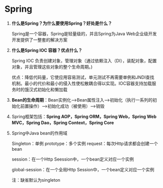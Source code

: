 # Spring

1. **什么是Spring？为什么要使用Spring？好处是什么？**

   Spring是一个容器，Spring是轻量级的，并且Spring为Java Web企业级开发开发提供了一整套的解决方案

   

2. **什么是Spring IOC 容器？优点什么？**

   Spring IOC 负责创建对象，管理对象（通过依赖注入（DI），装配对象，配置对象，并且管理这些对象的整个生命周期。)

   优点：降低代码量，它使应用容易测试，单元测试不再需要单例和JNDI查找机制。最小的代价和最小的侵入性使松散耦合得以实现。IOC容器支持加载服务时的饿汉式初始化和懒加载

   

3. **Bean的生命周期**：Bean实例化——>Bean属性注入——>初始化（执行一系列的初始化前置操作）——>初始化成功（被使用）——>销毁

   

4. Spring框架包括：**Spring AOP，Spring ORM，Spring Web，Spring Web MVC，Spring Dao，Spring Context，Spring Core**

   

5. Spring中Java bean的作用域

   Singleton：单例   prototype：多个实例  request：每次Http请求都会创建一个bean

   session：在一个Http Seession中，一个bean定义对应一个实例

   global-session：在一个全局Http Session中，一个bean定义对应一个实例

   注：缺省默认为singleton

   